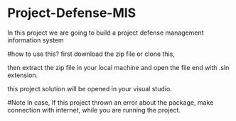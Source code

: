 # Project-Defense-MIS
In this project we are going to build a project defense management information system

#how to use this?
first download the zip file or clone this, 

then extract the zip file in your local machine 
and open the file end with .sln extension.

this project solution will be opened in your visual studio.

#Note
In case, If this project thrown an error about the package,
make connection with internet, while you are running the project.


